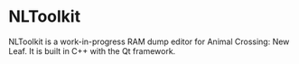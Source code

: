 # NLToolkit

NLToolkit is a work-in-progress RAM dump editor for Animal Crossing: New Leaf. It is built in C++ with the Qt framework.
